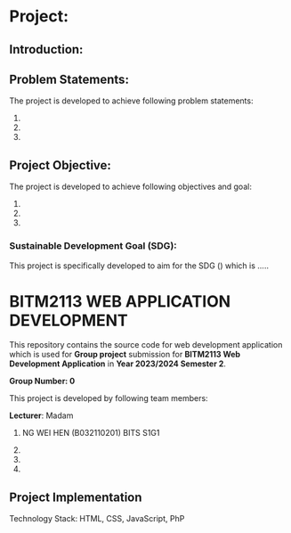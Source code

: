 # Project: 


## Introduction:



## Problem Statements:

The project is developed to achieve following problem statements:

1. 

2. 

3. 



## Project Objective:

The project is developed to achieve following objectives and goal:

1. 

2. 

3. 




### Sustainable Development Goal (SDG):

This project is specifically developed to aim for the SDG () which is .....



# BITM2113 WEB APPLICATION DEVELOPMENT

This repository contains the source code for web development application
which is used for **Group project** submission for **BITM2113 Web Development Application** in **Year 2023/2024 Semester 2**.

**Group Number: 0**

This project is developed by following team members:

**Lecturer**: Madam 

1. NG WEI HEN (B032110201) BITS S1G1

2. 

3. 

4. 



## Project Implementation

Technology Stack: HTML, CSS, JavaScript, PhP






